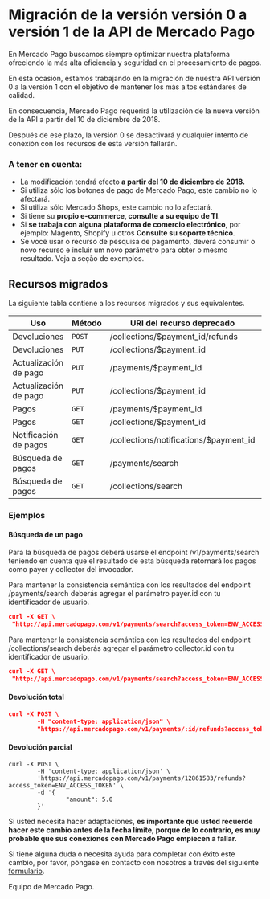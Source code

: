 # Migración de la versión versión 0 a versión 1 de la API de Mercado Pago

En Mercado Pago buscamos siempre optimizar nuestra plataforma ofreciendo la más alta eficiencia y seguridad en el procesamiento de pagos.

En esta ocasión, estamos trabajando en la migración de nuestra API versión 0 a la versión 1 con el objetivo de mantener los más altos estándares de calidad.

En consecuencia, Mercado Pago requerirá la utilización de la nueva versión de la API a partir del 10 de diciembre de 2018.

Después de ese plazo, la versión 0 se desactivará y cualquier intento de conexión con los recursos de esta versión fallarán.

### A tener en cuenta:

* La modificación tendrá efecto **a partir del 10 de diciembre de 2018.**
* Si utiliza sólo los botones de pago de Mercado Pago, este cambio no lo afectará.
* Si utiliza sólo Mercado Shops, este cambio no lo afectará.
* Si tiene su **propio e-commerce, consulte a su equipo de TI**.
* Si **se trabaja con alguna plataforma de comercio electrónico**, por ejemplo: Magento, Shopify u otros **Consulte su soporte técnico**.
* Se você usar o recurso de pesquisa de pagamento, deverá consumir o novo recurso e incluir um novo parâmetro para obter o mesmo resultado. Veja a seção de exemplos.

## Recursos migrados

La siguiente tabla contiene a los recursos migrados y sus equivalentes.

| Uso                     | Método | URI del recurso deprecado              | URI del recurso equivalente      | Referencia                                                      |
|-------------------------|--------|----------------------------------------|----------------------------------|-----------------------------------------------------------------|
| Devoluciones            | `POST` | /collections/$payment_id/refunds       | /v1/payments/$payment_id/refunds |-                                                                |
| Devoluciones            | `PUT`  | /collections/$payment_id               | /v1/payments/$payment_id/        |[visita](https://www.mercadopago.com.ar/developers/es/reference/payments/_payments_id/put/)    |
| Actualización de pago   | `PUT`  | /payments/$payment_id                  | /v1/payments/$payment_id/        |[visita](https://www.mercadopago.com.ar/developers/es/reference/payments/_payments_id/put/)    |
| Actualización de pago   | `PUT`  | /collections/$payment_id               | /v1/payments/$payment_id/        |[visita](https://www.mercadopago.com.ar/developers/es/reference/payments/_payments_id/put/)    |
| Pagos                   | `GET`  | /payments/$payment_id                  | /v1/payments/$payment_id/        |[visita](https://www.mercadopago.com.ar/developers/es/reference/payments/_payments_id/get)    |
| Pagos                   | `GET`  | /collections/$payment_id               | /v1/payments/$payment_id/        |[visita](https://www.mercadopago.com.ar/developers/es/reference/payments/_payments_id/get)    |
| Notificación de pagos   | `GET`  | /collections/notifications/$payment_id | /v1/payments/$payment_id/        |[visita](https://www.mercadopago.com.ar/developers/es/reference/payments/_payments_id/get)    |
| Búsqueda de pagos       | `GET`  | /payments/search                       | /v1/payments/search              |[visita](https://www.mercadopago.com.ar/developers/es/reference/payments/_payments_search/get)|
| Búsqueda de pagos       | `GET`  | /collections/search                    | /v1/payments/search              |[visita](https://www.mercadopago.com.ar/developers/es/reference/payments/_payments_search/get)|

### Ejemplos

#### Búsqueda de un pago

Para la búsqueda de pagos deberá usarse el endpoint /v1/payments/search teniendo en cuenta que el resultado de esta búsqueda retornará los pagos como payer y collector del invocador. 

Para mantener la consistencia semántica con los resultados del endpoint /payments/search deberás agregar el parámetro payer.id con tu identificador de usuario.

```json
curl -X GET \
 "http://api.mercadopago.com/v1/payments/search?access_token=ENV_ACCESS_TOKEN&site_id=MLA&limit=50&range=date_created&end_date=NOW&begin_date=NOW-90DAYS&sort=date_created&criteria=desc&payer.id=PAYER_ID" 
```
Para mantener la consistencia semántica con los resultados del endpoint /collections/search deberás agregar el parámetro collector.id con tu identificador de usuario.

```json
curl -X GET \
 "http://api.mercadopago.com/v1/payments/search?access_token=ENV_ACCESS_TOKEN&site_id=MLA&limit=50&range=date_created&end_date=NOW&begin_date=NOW-90DAYS&sort=date_created&criteria=desc&collector.id=COLLECTOR_ID" 
```

#### Devolución total
```json
curl -X POST \
        -H "content-type: application/json" \
        "https://api.mercadopago.com/v1/payments/:id/refunds?access_token=ENV_ACCESS_TOKEN"
```

#### Devolución parcial

```curl
curl -X POST \
        -H 'content-type: application/json' \
        'https://api.mercadopago.com/v1/payments/12861583/refunds?access_token=ENV_ACCESS_TOKEN' \
        -d '{
                "amount": 5.0
        }'
```

Si usted necesita hacer adaptaciones, **es importante que usted recuerde hacer este cambio antes de la fecha límite, porque de lo contrario, es muy probable que sus conexiones con Mercado Pago empiecen a fallar.**

Si tiene alguna duda o necesita ayuda para completar con éxito este cambio, por favor, póngase en contacto con nosotros a través del siguiente [formulario](https://www.mercadopago.com.ar/developers/es/support).

Equipo de Mercado Pago.
